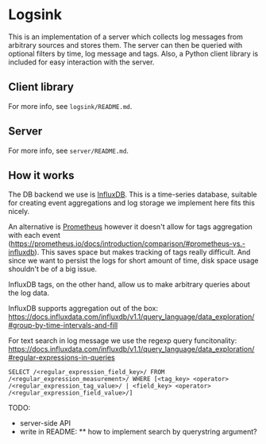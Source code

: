 # Logsink
This is an implementation of a server which collects log messages from arbitrary sources and stores them.
The server can then be queried with optional filters by time, log message and tags.
Also, a Python client library is included for easy interaction with the server.

## Client library
For more info, see `logsink/README.md`.


## Server
For more info, see `server/README.md`.


## How it works
The DB backend we use is [InfluxDB](https://www.influxdata.com/). This is a time-series
database, suitable for creating event aggregations and log storage we implement here fits
this nicely.

An alternative is [Prometheus](https://prometheus.io) however it doesn't allow for
tags aggregation with each event
(<https://prometheus.io/docs/introduction/comparison/#prometheus-vs.-influxdb>).
This saves space but makes tracking of tags really difficult. And since we want
to persist the logs for short amount of time, disk space usage shouldn't be of
a big issue.

InfluxDB tags, on the other hand, allow us to make arbitrary queries about the log data.

InfluxDB supports aggregation out of the box:
<https://docs.influxdata.com/influxdb/v1.1/query_language/data_exploration/#group-by-time-intervals-and-fill>

For text search in log message we use the regexp query funcitonality:
<https://docs.influxdata.com/influxdb/v1.1/query_language/data_exploration/#regular-expressions-in-queries>

```
SELECT /<regular_expression_field_key>/ FROM /<regular_expression_measurement>/ WHERE [<tag_key> <operator> /<regular_expression_tag_value>/ | <field_key> <operator> /<regular_expression_field_value>/]
```

TODO:
* server-side API
* write in README:
** how to implement search by querystring argument?
